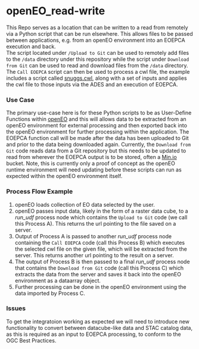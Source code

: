 # openEO_read-write

This Repo serves as a location that can be written to a read from remotely via a Python script that can be run elsewhere. This allows files to be passed between applications, e.g. from an openEO environment into an EOEPCA execution and back.  
The script located under `/Upload to Git` can be used to remotely add files to the `/data` directory under this repository while the script under `Download from Git` can be used to read and download files from the `/data` directory. The `Call EOEPCA` script can then be used to process a cwl file, the example includes a script called [snuggs.cwl](https://raw.githubusercontent.com/EOEPCA/deployment-guide/main/deploy/samples/requests/processing/snuggs.cwl), along with a set of inputs and applies the cwl file to those inputs via the ADES and an execution of EOEPCA.

### Use Case
The primary use-case here is for these Python scripts to be as User-Define Functions within [openEO](https://processes.openeo.org/#run_udf) and this will allows data to be extracted from an openEO environment for external processing and then exported back into the openEO environment for further processing within the application.
The EOEPCA function call will be made after the data has been uploaded to Git and prior to the data being downloaded again. Currently, the `Download from Git` code reads data from a Git repository but this needs to be updated to read from wherever the EOEPCA output is to be stored, often a [Min.io](https://min.io/) bucket. 
Note, this is currently only a proof of concept as the openEO runtime environment will need updating before these scripts can run as expected within the openEO environment itself.

### Process Flow Example
1. openEO loads collection of EO data selected by the user.
2. openEO passes input data, likely in the form of a raster data cube, to a _run_udf_ process node which contains the `Upload to Git` code (we call this Process A). This returns the url pointing to the file saved on a server.
3. Output of Process A is passed to another _run_udf_ process node containing the `Call EOEPCA` code (call this Process B) which executes the selected cwl file on the given file, which will be extracted from the server. This returns another url pointing to the result on a server.
4. The output of Process B is then passed to a final _run_udf_ process node that contains the `Download from Git` code (call this Process C) which extracts the data from the server and saves it back into the openEO environment as a dataarray object.
5. Further processing can be done in the openEO environment using the data imported by Process C.

### Issues
To get the integratoion working as expected we will need to introduce new functionality to convert between datacube-like data and STAC catalog data, as this is required as an input to EOEPCA processing, to conform to the OGC Best Practices.
